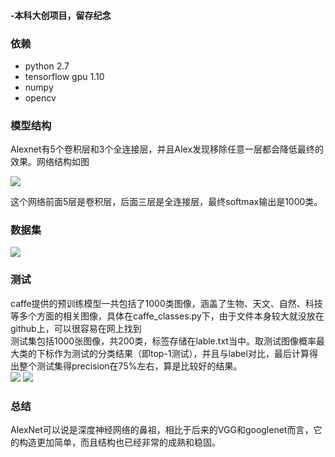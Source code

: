 #### -本科大创项目，留存纪念

### 依赖
* python 2.7
* tensorflow gpu 1.10
* numpy
* opencv

### 模型结构
Alexnet有5个卷积层和3个全连接层，并且Alex发现移除任意一层都会降低最终的效果。网络结构如图

![](https://i.imgur.com/0LFUfXp.png)

这个网络前面5层是卷积层，后面三层是全连接层，最终softmax输出是1000类。

### 数据集
![](https://i.imgur.com/qm2Ofif.png)

### 测试
caffe提供的预训练模型一共包括了1000类图像，涵盖了生物、天文、自然、科技等多个方面的相关图像，具体在caffe_classes.py下，由于文件本身较大就没放在github上，可以很容易在网上找到  
测试集包括1000张图像，共200类，标签存储在lable.txt当中。取测试图像概率最大类的下标作为测试的分类结果（即top-1测试），并且与label对比，最后计算得出整个测试集得precision在75%左右，算是比较好的结果。  
![](https://i.imgur.com/SOuRIsz.png)
![](https://i.imgur.com/pWERo64.png)

### 总结
AlexNet可以说是深度神经网络的鼻祖，相比于后来的VGG和googlenet而言，它的构造更加简单，而且结构也已经非常的成熟和稳固。  